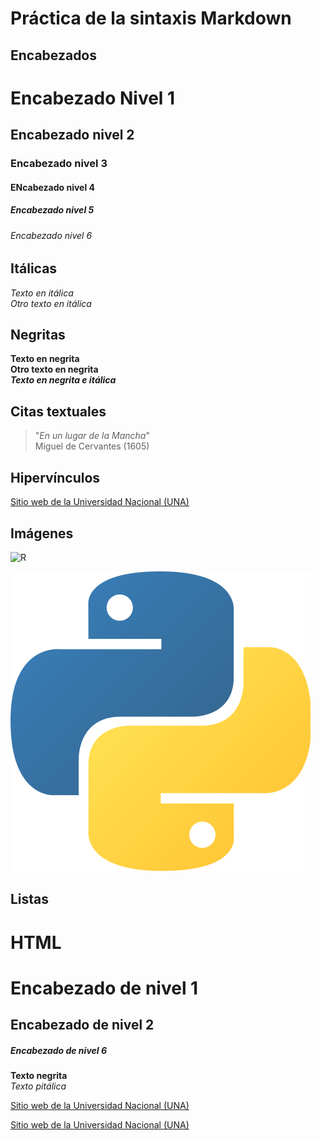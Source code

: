 # Práctica de la sintaxis Markdown

## Encabezados
# Encabezado Nivel 1
## Encabezado nivel 2
### Encabezado nivel 3
#### ENcabezado nivel 4
##### Encabezado nivel 5
###### Encabezado nivel 6

## Itálicas
*Texto en itálica*  
_Otro texto en itálica_

## Negritas
**Texto en negrita**  
__Otro texto en negrita__  
***Texto en negrita e itálica***

## Citas textuales 
> "*En un lugar de la Mancha*"    
Miguel de Cervantes (1605)

## Hipervínculos
[Sitio web de la Universidad Nacional (UNA)](https://www.una.ac.cr/)

## Imágenes
![R](https://upload.wikimedia.org/wikipedia/commons/thumb/1/1b/R_logo.svg/200px-R_logo.svg.png)

![](Python.png)

## Listas 

# HTML
<h1> Encabezado de nivel 1 </h1>
<h2> Encabezado de nivel 2 </h2>
<h5> Encabezado de nivel 6 </h6>

<strong> Texto negrita </strong>  
<em> Texto pitálica </em>
  
<a href="https://www.una.ac.cr//">Sitio web de la Universidad Nacional (UNA) </a>  


<a href="https://www.una.ac.cr//" target="_blank">Sitio web de la Universidad Nacional (UNA) </a>
